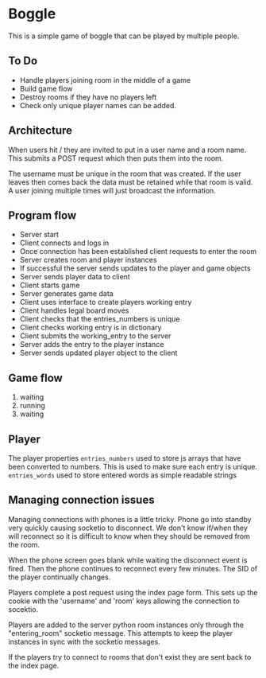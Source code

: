 # Boggle

This is a simple game of boggle that can be played by multiple people.

## To Do

* Handle players joining room in the middle of a game
* Build game flow
* Destroy rooms if they have no players left
* Check only unique player names can be added.

## Architecture

When users hit / they are invited to put in a user name and a room name.
This submits a POST request which then puts them into the room.

The username must be unique in the room that was created. If the user leaves then comes back the data must be retained while that room is valid. A user joining multiple times will just broadcast the information.


## Program flow

* Server start
* Client connects and logs in
* Once connection has been established client requests to enter the room
* Server creates room and player instances
* If successful the server sends updates to the player and game objects
* Server sends player data to client
* Client starts game
* Server generates game data
* Client uses interface to create players working entry
* Client handles legal board moves
* Client checks that the entries_numbers is unique
* Client checks working entry is in dictionary
* Client submits the working_entry to the server
* Server adds the entry to the player instance
* Server sends updated player object to the client


## Game flow

1. waiting
2. running
3. waiting


## Player

The player properties
`entries_numbers` used to store js arrays that have been converted to numbers. This is used to make sure each entry is unique.
`entries_words` used to store entered words as simple readable strings


## Managing connection issues

Managing connections with phones is a little tricky. Phone go into standby
very quickly causing socketio to disconnect. We don't know if/when they will
reconnect so it is difficult to know when they should be removed from the
room.

When the phone screen goes blank while waiting the disconnect event is fired.
Then the phone continues to reconnect every few minutes. The SID of the
player continually changes.

Players complete a post request using the index page form. This sets up the
cookie with the 'username' and 'room' keys allowing the connection to
socektio.

Players are added to the server python room instances only through the
"entering_room" socketio message. This attempts to keep the player instances in
sync with the socketio messages.

If the players try to connect to rooms that don't exist they are sent back to
the index page.